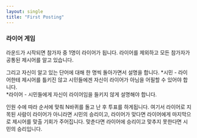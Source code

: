 ```yaml
---
layout: single
title: "First Posting"
---
```

### 라이어 게임

라운드가 시작되면 참가자 중 1명이 라이어가 됩니다.
라이어를 제외하고 모든 참가자가 공통된 제시어를 알고 있습니다.

그리고 자신이 알고 있는 단어에 대해 한 명씩 돌아가면서 설명을 합니다.
*시민 - 라이어한테 제시어를 틀키진 않고 시민들에겐 자신이 라이어가 아님을 어필할 수 있어야 합니다.  
*라이어 - 시민들에게 자신이 라이어임을 들키지 않게 설명해야 합니다.

인원 수에 따라 순서에 맞춰 N바퀴를 돌고 난 후 투표를 하게됩니다.
여기서 라이어로 지목된 사람이 라이어가 아니라면 시민의 승리이고, 라이어가 맞다면 라이어에게 마지막으로 제시어를 맞출 기회가 주어집니다.
맞춘다면 라이어에 승리이고 맞추지 못한다면 시민의 승리입니다.


